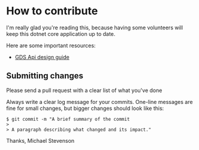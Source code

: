 # How to contribute

I'm really glad you're reading this, because having some volunteers will keep this dotnet core application up to date.

Here are some important resources:

  * [GDS Api design guide](https://www.gov.uk/government/collections/api-design-guidance)

## Submitting changes

Please send a pull request with a clear list of what you've done 

Always write a clear log message for your commits. One-line messages are fine for small changes, but bigger changes should look like this:

    $ git commit -m "A brief summary of the commit
    > 
    > A paragraph describing what changed and its impact."

Thanks,
Michael Stevenson
